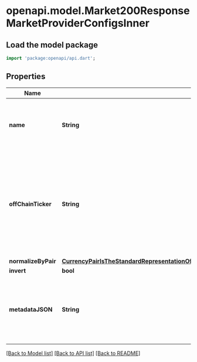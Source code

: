# openapi.model.Market200ResponseMarketProviderConfigsInner

## Load the model package
```dart
import 'package:openapi/api.dart';
```

## Properties
Name | Type | Description | Notes
------------ | ------------- | ------------- | -------------
**name** | **String** | Name corresponds to the name of the provider for which the configuration is being set. | [optional] 
**offChainTicker** | **String** | OffChainTicker is the off-chain representation of the ticker i.e. BTC/USD. The off-chain ticker is unique to a given provider and is used to fetch the price of the ticker from the provider. | [optional] 
**normalizeByPair** | [**CurrencyPairIsTheStandardRepresentationOfAPairOfAssetsWhereOneBaseIsPricedInTermsOfTheOtherQuote1**](CurrencyPairIsTheStandardRepresentationOfAPairOfAssetsWhereOneBaseIsPricedInTermsOfTheOtherQuote1.md) |  | [optional] 
**invert** | **bool** |  | [optional] 
**metadataJSON** | **String** | MetadataJSON is a string of JSON that encodes any extra configuration for the given provider config. | [optional] 

[[Back to Model list]](../README.md#documentation-for-models) [[Back to API list]](../README.md#documentation-for-api-endpoints) [[Back to README]](../README.md)



